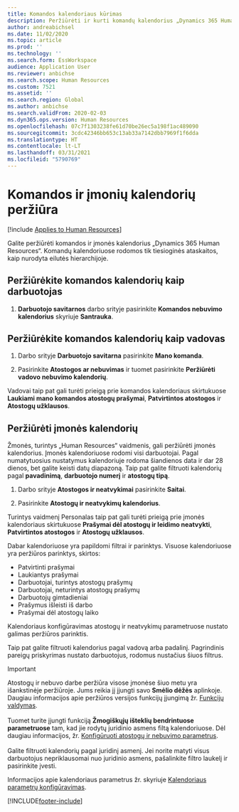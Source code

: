 ```yaml
---
title: Komandos kalendoriaus kūrimas
description: Peržiūrėti ir kurti komandų kalendorius „Dynamics 365 Human Resources“.
author: andreabichsel
ms.date: 11/02/2020
ms.topic: article
ms.prod: ''
ms.technology: ''
ms.search.form: EssWorkspace
audience: Application User
ms.reviewer: anbichse
ms.search.scope: Human Resources
ms.custom: 7521
ms.assetid: ''
ms.search.region: Global
ms.author: anbichse
ms.search.validFrom: 2020-02-03
ms.dyn365.ops.version: Human Resources
ms.openlocfilehash: 07c7f1303238fe61d70be26ec5a198f1ac489090
ms.sourcegitcommit: 3cdc42346bb653c13ab33a7142dbb7969f1f6dda
ms.translationtype: HT
ms.contentlocale: lt-LT
ms.lasthandoff: 03/31/2021
ms.locfileid: "5790769"
---
```

# <a name="view-team-and-company-calendars"></a>Komandos ir įmonių kalendorių peržiūra

[!include [Applies to Human Resources](../includes/applies-to-hr.md)]

Galite peržiūrėti komandos ir įmonės kalendorius „Dynamics 365 Human Resources“. Komandų kalendoriuose rodomos tik tiesioginės ataskaitos, kaip nurodyta eilutės hierarchijoje.

## <a name="view-your-team-calendar-as-an-employee"></a>Peržiūrėkite komandos kalendorių kaip darbuotojas

1. **Darbuotojo savitarnos** darbo srityje pasirinkite **Komandos nebuvimo kalendorius** skyriuje **Santrauka**.

## <a name="view-your-team-calendar-as-a-manager"></a>Peržiūrėkite komandos kalendorių kaip vadovas

1. Darbo srityje **Darbuotojo savitarna** pasirinkite **Mano komanda**.

2. Pasirinkite **Atostogos ar nebuvimas** ir tuomet pasirinkite **Peržiūrėti vadovo nebuvimo kalendorių**.

Vadovai taip pat gali turėti prieigą prie komandos kalendoriaus skirtukuose **Laukiami mano komandos atostogų prašymai**, **Patvirtintos atostogos** ir **Atostogų užklausos**. 

## <a name="view-a-company-calendar"></a>Peržiūrėti įmonės kalendorių

Žmonės, turintys „Human Resources“ vaidmenis, gali peržiūrėti įmonės kalendorius. Įmonės kalendoriuose rodomi visi darbuotojai. Pagal numatytuosius nustatymus kalendoriuje rodoma šiandienos data ir dar 28 dienos, bet galite keisti datų diapazoną. Taip pat galite filtruoti kalendorių pagal **pavadinimą**, **darbuotojo numerį** ir **atostogų tipą**.

1. Darbo srityje **Atostogos ir neatvykimai** pasirinkite **Saitai**.

2. Pasirinkite **Atostogų ir neatvykimų kalendorius**.

Turintys vaidmenį Personalas taip pat gali turėti prieigą prie įmonės kalendoriaus skirtukuose **Prašymai dėl atostogų ir leidimo neatvykti**, **Patvirtintos atostogos** ir **Atostogų užklausos**. 

Dabar kalendoriuose yra papildomi filtrai ir parinktys. Visuose kalendoriuose yra peržiūros parinktys, skirtos:

- Patvirtinti prašymai
- Laukiantys prašymai
- Darbuotojai, turintys atostogų prašymų
- Darbuotojai, neturintys atostogų prašymų
- Darbuotojų gimtadieniai
- Prašymus išleisti iš darbo 
- Prašymai dėl atostogų laiko

Kalendoriaus konfigūravimas atostogų ir neatvykimų parametruose nustato galimas peržiūros parinktis.

Taip pat galite filtruoti kalendorius pagal vadovą arba padalinį. Pagrindinis pareigų priskyrimas nustato darbuotojus, rodomus nustačius šiuos filtrus. 

>[!IMPORTANT]
>Atostogų ir nebuvo darbe peržiūra visose įmonėse šiuo metu yra išankstinėje peržiūroje. Jums reikia jį įjungti savo **Smėlio dėžės** aplinkoje. Daugiau informacijos apie peržiūros versijos funkcijų įjungimą žr. [Funkcijų valdymas](hr-admin-manage-features.md).<br><br>
>Tuomet turite įjungti funkciją **Žmogiškųjų išteklių bendrintuose parametruose** tam, kad jie rodytų juridinio asmens filtą kalendoriuose. Dėl daugiau informacijos, žr. [Konfigūruoti atostogų ir nebuvimo parametrus](hr-leave-and-absence-parameters.md).<br><br>
>Galite filtruoti kalendorių pagal juridinį asmenį. Jei norite matyti visus darbuotojus nepriklausomai nuo juridinio asmens, pašalinkite filtro laukelį ir pasirinkite įvesti. 

Informacijos apie kalendoriaus parametrus žr. skyriuje [Kalendoriaus parametrų konfigūravimas](hr-leave-and-absence-parameters.md?configure-calendar-parameters).



[!INCLUDE[footer-include](../includes/footer-banner.md)]